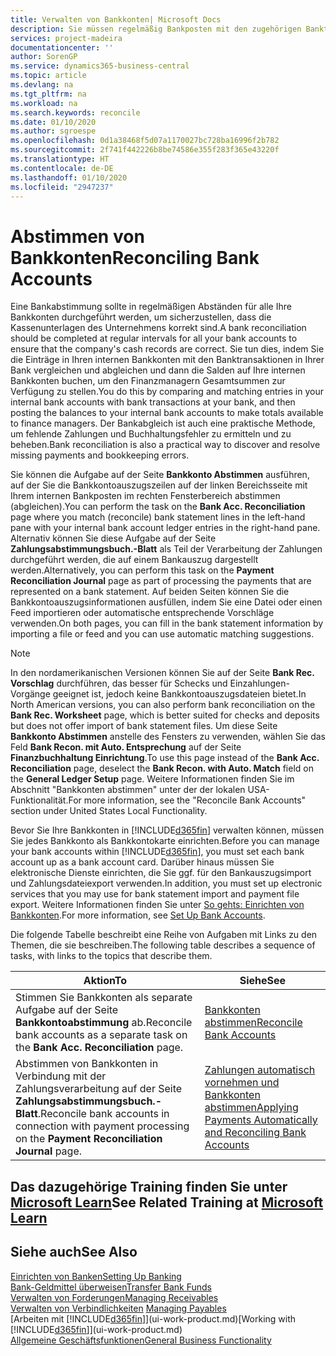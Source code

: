 ```yaml
---
title: Verwalten von Bankkonten| Microsoft Docs
description: Sie müssen regelmäßig Bankposten mit den zugehörigen Banktransaktionen in Ihren Bankkonten abstimmen.
services: project-madeira
documentationcenter: ''
author: SorenGP
ms.service: dynamics365-business-central
ms.topic: article
ms.devlang: na
ms.tgt_pltfrm: na
ms.workload: na
ms.search.keywords: reconcile
ms.date: 01/10/2020
ms.author: sgroespe
ms.openlocfilehash: 0d1a38468f5d07a1170027bc728ba16996f2b782
ms.sourcegitcommit: 2f741f442226b8be74586e355f283f365e43220f
ms.translationtype: HT
ms.contentlocale: de-DE
ms.lasthandoff: 01/10/2020
ms.locfileid: "2947237"
---
```

# <a name="reconciling-bank-accounts"></a><span data-ttu-id="00f85-103">Abstimmen von Bankkonten</span><span class="sxs-lookup"><span data-stu-id="00f85-103">Reconciling Bank Accounts</span></span>
<span data-ttu-id="00f85-104">Eine Bankabstimmung sollte in regelmäßigen Abständen für alle Ihre Bankkonten durchgeführt werden, um sicherzustellen, dass die Kassenunterlagen des Unternehmens korrekt sind.</span><span class="sxs-lookup"><span data-stu-id="00f85-104">A bank reconciliation should be completed at regular intervals for all your bank accounts to ensure that the company's cash records are correct.</span></span> <span data-ttu-id="00f85-105">Sie tun dies, indem Sie die Einträge in Ihren internen Bankkonten mit den Banktransaktionen in Ihrer Bank vergleichen und abgleichen und dann die Salden auf Ihre internen Bankkonten buchen, um den Finanzmanagern Gesamtsummen zur Verfügung zu stellen.</span><span class="sxs-lookup"><span data-stu-id="00f85-105">You do this by comparing and matching entries in your internal bank accounts with bank transactions at your bank, and then posting the balances to your internal bank accounts to make totals available to finance managers.</span></span> <span data-ttu-id="00f85-106">Der Bankabgleich ist auch eine praktische Methode, um fehlende Zahlungen und Buchhaltungsfehler zu ermitteln und zu beheben.</span><span class="sxs-lookup"><span data-stu-id="00f85-106">Bank reconciliation is also a practical way to discover and resolve missing payments and bookkeeping errors.</span></span>

<span data-ttu-id="00f85-107">Sie können die Aufgabe auf der Seite **Bankkonto Abstimmen** ausführen, auf der Sie die Bankkontoauszugszeilen auf der linken Bereichsseite mit Ihrem internen Bankposten im rechten Fensterbereich abstimmen (abgleichen).</span><span class="sxs-lookup"><span data-stu-id="00f85-107">You can perform the task on the **Bank Acc. Reconciliation** page where you match (reconcile) bank statement lines in the left-hand pane with your internal bank account ledger entries in the right-hand pane.</span></span> <span data-ttu-id="00f85-108">Alternativ können Sie diese Aufgabe auf der Seite **Zahlungsabstimmungsbuch.-Blatt** als Teil der Verarbeitung der Zahlungen durchgeführt werden, die auf einem Bankauszug dargestellt werden.</span><span class="sxs-lookup"><span data-stu-id="00f85-108">Alternatively, you can perform this task on the **Payment Reconciliation Journal** page as part of processing the payments that are represented on a bank statement.</span></span> <span data-ttu-id="00f85-109">Auf beiden Seiten können Sie die Bankkontoauszugsinformationen ausfüllen, indem Sie eine Datei oder einen Feed importieren oder automatische entsprechende Vorschläge verwenden.</span><span class="sxs-lookup"><span data-stu-id="00f85-109">On both pages, you can fill in the bank statement information by importing a file or feed and you can use automatic matching suggestions.</span></span>

> [!NOTE]  
> <span data-ttu-id="00f85-110">In den nordamerikanischen Versionen können Sie auf der Seite **Bank Rec. Vorschlag** durchführen, das besser für Schecks und Einzahlungen-Vorgänge geeignet ist, jedoch keine Bankkontoauszugsdateien bietet.</span><span class="sxs-lookup"><span data-stu-id="00f85-110">In North American versions, you can also perform bank reconciliation on the **Bank Rec. Worksheet** page, which is better suited for checks and deposits but does not offer import of bank statement files.</span></span> <span data-ttu-id="00f85-111">Um diese Seite **Bankkonto Abstimmen** anstelle des Fensters zu verwenden, wählen Sie das Feld **Bank Recon. mit Auto. Entsprechung** auf der Seite **Finanzbuchhaltung Einrichtung**.</span><span class="sxs-lookup"><span data-stu-id="00f85-111">To use this page instead of the **Bank Acc. Reconciliation** page, deselect the **Bank Recon. with Auto. Match** field on the **General Ledger Setup** page.</span></span> <span data-ttu-id="00f85-112">Weitere Informationen finden Sie im Abschnitt "Bankkonten abstimmen" unter der der lokalen USA-Funktionalität.</span><span class="sxs-lookup"><span data-stu-id="00f85-112">For more information, see the "Reconcile Bank Accounts" section under United States Local Functionality.</span></span>

<span data-ttu-id="00f85-113">Bevor Sie Ihre Bankkonten in [!INCLUDE[d365fin](includes/d365fin_md.md)] verwalten können, müssen Sie jedes Bankkonto als Bankkontokarte einrichten.</span><span class="sxs-lookup"><span data-stu-id="00f85-113">Before you can manage your bank accounts within [!INCLUDE[d365fin](includes/d365fin_md.md)], you must set each bank account up as a bank account card.</span></span> <span data-ttu-id="00f85-114">Darüber hinaus müssen Sie elektronische Dienste einrichten, die Sie ggf. für den Bankauszugsimport und Zahlungsdateiexport verwenden.</span><span class="sxs-lookup"><span data-stu-id="00f85-114">In addition, you must set up electronic services that you may use for bank statement import and payment file export.</span></span> <span data-ttu-id="00f85-115">Weitere Informationen finden Sie unter [So gehts: Einrichten von Bankkonten](bank-setup-banking.md).</span><span class="sxs-lookup"><span data-stu-id="00f85-115">For more information, see [Set Up Bank Accounts](bank-setup-banking.md).</span></span>

<span data-ttu-id="00f85-116">Die folgende Tabelle beschreibt eine Reihe von Aufgaben mit Links zu den Themen, die sie beschreiben.</span><span class="sxs-lookup"><span data-stu-id="00f85-116">The following table describes a sequence of tasks, with links to the topics that describe them.</span></span>

| <span data-ttu-id="00f85-117">Aktion</span><span class="sxs-lookup"><span data-stu-id="00f85-117">To</span></span> | <span data-ttu-id="00f85-118">Siehe</span><span class="sxs-lookup"><span data-stu-id="00f85-118">See</span></span> |
| --- | --- |
| <span data-ttu-id="00f85-119">Stimmen Sie Bankkonten als separate Aufgabe auf der Seite **Bankkontoabstimmung** ab.</span><span class="sxs-lookup"><span data-stu-id="00f85-119">Reconcile bank accounts as a separate task on the **Bank Acc. Reconciliation** page.</span></span> |[<span data-ttu-id="00f85-120">Bankkonten abstimmen</span><span class="sxs-lookup"><span data-stu-id="00f85-120">Reconcile Bank Accounts</span></span>](bank-how-reconcile-bank-accounts-separately.md) |
| <span data-ttu-id="00f85-121">Abstimmen von Bankkonten in Verbindung mit der Zahlungsverarbeitung auf der Seite **Zahlungsabstimmungsbuch.-Blatt**.</span><span class="sxs-lookup"><span data-stu-id="00f85-121">Reconcile bank accounts in connection with payment processing on the **Payment Reconciliation Journal** page.</span></span> |[<span data-ttu-id="00f85-122">Zahlungen automatisch vornehmen und Bankkonten abstimmen</span><span class="sxs-lookup"><span data-stu-id="00f85-122">Applying Payments Automatically and Reconciling Bank Accounts</span></span>](receivables-apply-payments-auto-reconcile-bank-accounts.md) |

## <a name="see-related-training-at-microsoft-learnlearnpathsreconcile-bank-accounts-dynamics-365-business-central"></a><span data-ttu-id="00f85-123">Das dazugehörige Training finden Sie unter [Microsoft Learn](/learn/paths/reconcile-bank-accounts-dynamics-365-business-central/)</span><span class="sxs-lookup"><span data-stu-id="00f85-123">See Related Training at [Microsoft Learn](/learn/paths/reconcile-bank-accounts-dynamics-365-business-central/)</span></span>

## <a name="see-also"></a><span data-ttu-id="00f85-124">Siehe auch</span><span class="sxs-lookup"><span data-stu-id="00f85-124">See Also</span></span>
[<span data-ttu-id="00f85-125">Einrichten von Banken</span><span class="sxs-lookup"><span data-stu-id="00f85-125">Setting Up Banking</span></span>](bank-setup-banking.md)  
[<span data-ttu-id="00f85-126">Bank-Geldmittel überweisen</span><span class="sxs-lookup"><span data-stu-id="00f85-126">Transfer Bank Funds</span></span>](bank-how-transfer-bank-funds.md)  
[<span data-ttu-id="00f85-127">Verwalten von Forderungen</span><span class="sxs-lookup"><span data-stu-id="00f85-127">Managing Receivables</span></span>](receivables-manage-receivables.md)  
<span data-ttu-id="00f85-128">[Verwalten von Verbindlichkeiten](payables-manage-payables.md)  </span><span class="sxs-lookup"><span data-stu-id="00f85-128">[Managing Payables](payables-manage-payables.md)  </span></span>  
<span data-ttu-id="00f85-129">[Arbeiten mit [!INCLUDE[d365fin](includes/d365fin_md.md)]](ui-work-product.md)</span><span class="sxs-lookup"><span data-stu-id="00f85-129">[Working with [!INCLUDE[d365fin](includes/d365fin_md.md)]](ui-work-product.md)</span></span>  
[<span data-ttu-id="00f85-130">Allgemeine Geschäftsfunktionen</span><span class="sxs-lookup"><span data-stu-id="00f85-130">General Business Functionality</span></span>](ui-across-business-areas.md)
